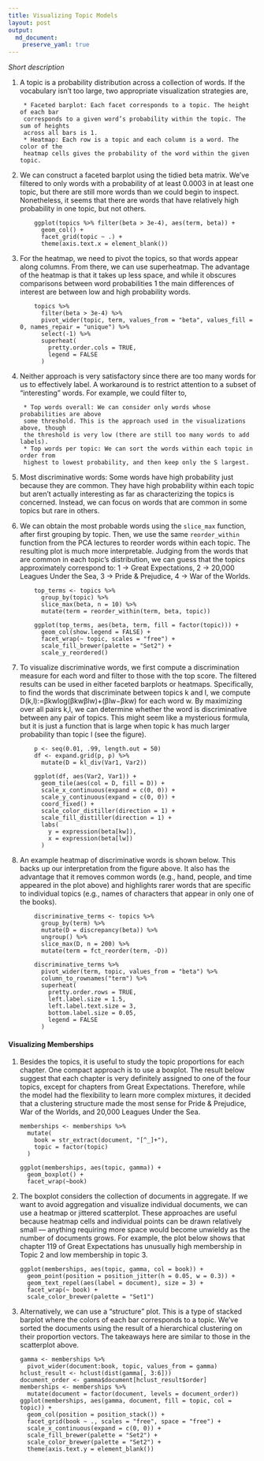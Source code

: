```yaml
---
title: Visualizing Topic Models
layout: post
output: 
  md_document:
    preserve_yaml: true
---
```


*Short description*

1.  A topic is a probability distribution across a collection of words.
    If the vocabulary isn’t too large, two appropriate visualization
    strategies are,

         * Faceted barplot: Each facet corresponds to a topic. The height of each bar
         corresponds to a given word’s probability within the topic. The sum of heights
         across all bars is 1.
         * Heatmap: Each row is a topic and each column is a word. The color of the
         heatmap cells gives the probability of the word within the given topic.

2.  We can construct a faceted barplot using the tidied beta matrix.
    We’ve filtered to only words with a probability of at least 0.0003
    in at least one topic, but there are still more words than we could
    begin to inspect. Nonetheless, it seems that there are words that
    have relatively high probability in one topic, but not others.

            ggplot(topics %>% filter(beta > 3e-4), aes(term, beta)) +
              geom_col() +
              facet_grid(topic ~ .) +
              theme(axis.text.x = element_blank())

3.  For the heatmap, we need to pivot the topics, so that words appear
    along columns. From there, we can use superheatmap. The advantage of
    the heatmap is that it takes up less space, and while it obscures
    comparisons between word probabilities 1 the main differences of
    interest are between low and high probability words.

            topics %>%
              filter(beta > 3e-4) %>%
              pivot_wider(topic, term, values_from = "beta", values_fill = 0, names_repair = "unique") %>%
              select(-1) %>%
              superheat(
                pretty.order.cols = TRUE,
                legend = FALSE
              )

4.  Neither approach is very satisfactory since there are too many words
    for us to effectively label. A workaround is to restrict attention
    to a subset of “interesting” words. For example, we could filter to,

         * Top words overall: We can consider only words whose probabilities are above
         some threshold. This is the approach used in the visualizations above, though
         the threshold is very low (there are still too many words to add labels).
         * Top words per topic: We can sort the words within each topic in order from
         highest to lowest probability, and then keep only the S largest.

5.  Most discriminative words: Some words have high probability just
    because they are common. They have high probability within each
    topic but aren’t actually interesting as far as characterizing the
    topics is concerned. Instead, we can focus on words that are common
    in some topics but rare in others.

6.  We can obtain the most probable words using the `slice_max`
    function, after first grouping by topic. Then, we use the same
    `reorder_within` function from the PCA lectures to reorder words
    within each topic. The resulting plot is much more interpretable.
    Judging from the words that are common in each topic’s distribution,
    we can guess that the topics approximately correspond to: 1 -&gt;
    Great Expectations, 2 -&gt; 20,000 Leagues Under the Sea, 3 -&gt;
    Pride & Prejudice, 4 -&gt; War of the Worlds.

            top_terms <- topics %>%
              group_by(topic) %>%
              slice_max(beta, n = 10) %>%
              mutate(term = reorder_within(term, beta, topic))

            ggplot(top_terms, aes(beta, term, fill = factor(topic))) +
              geom_col(show.legend = FALSE) +
              facet_wrap(~ topic, scales = "free") +
              scale_fill_brewer(palette = "Set2") +
              scale_y_reordered()

7.  To visualize discriminative words, we first compute a discrimination
    measure for each word and filter to those with the top score. The
    filtered results can be used in either faceted barplots or heatmaps.
    Specifically, to find the words that discriminate between topics k
    and l, we compute D(k,l):=βkwlog(βkwβlw)+(βlw−βkw) for each word w.
    By maximizing over all pairs k,l, we can determine whether the word
    is discriminative between any pair of topics. This might seem like a
    mysterious formula, but it is just a function that is large when
    topic k has much larger probability than topic l (see the figure).

            p <- seq(0.01, .99, length.out = 50)
            df <- expand.grid(p, p) %>%
              mutate(D = kl_div(Var1, Var2))

            ggplot(df, aes(Var2, Var1)) +
              geom_tile(aes(col = D, fill = D)) +
              scale_x_continuous(expand = c(0, 0)) +
              scale_y_continuous(expand = c(0, 0)) +
              coord_fixed() +
              scale_color_distiller(direction = 1) +
              scale_fill_distiller(direction = 1) +
              labs(
                y = expression(beta[kw]),
                x = expression(beta[lw])
              )

8.  An example heatmap of discriminative words is shown below. This
    backs up our interpretation from the figure above. It also has the
    advantage that it removes common words (e.g., hand, people, and time
    appeared in the plot above) and highlights rarer words that are
    specific to individual topics (e.g., names of characters that appear
    in only one of the books).

            discriminative_terms <- topics %>%
              group_by(term) %>%
              mutate(D = discrepancy(beta)) %>%
              ungroup() %>%
              slice_max(D, n = 200) %>%
              mutate(term = fct_reorder(term, -D))

            discriminative_terms %>%
              pivot_wider(term, topic, values_from = "beta") %>%
              column_to_rownames("term") %>%
              superheat(
                pretty.order.rows = TRUE,
                left.label.size = 1.5,
                left.label.text.size = 3,
                bottom.label.size = 0.05,
                legend = FALSE
              )

#### Visualizing Memberships

1.  Besides the topics, it is useful to study the topic proportions for
    each chapter. One compact approach is to use a boxplot. The result
    below suggest that each chapter is very definitely assigned to one
    of the four topics, except for chapters from Great Expectations.
    Therefore, while the model had the flexibility to learn more complex
    mixtures, it decided that a clustering structure made the most sense
    for Pride & Prejudice, War of the Worlds, and 20,000 Leagues Under
    the Sea.

        memberships <- memberships %>%
          mutate(
            book = str_extract(document, "[^_]+"),
            topic = factor(topic)
          )

        ggplot(memberships, aes(topic, gamma)) +
          geom_boxplot() +
          facet_wrap(~book)

2.  The boxplot considers the collection of documents in aggregate. If
    we want to avoid aggregation and visualize individual documents, we
    can use a heatmap or jittered scatterplot. These approaches are
    useful because heatmap cells and individual points can be drawn
    relatively small — anything requiring more space would become
    unwieldy as the number of documents grows. For example, the plot
    below shows that chapter 119 of Great Expectations has unusually
    high membership in Topic 2 and low membership in topic 3.

        ggplot(memberships, aes(topic, gamma, col = book)) +
          geom_point(position = position_jitter(h = 0.05, w = 0.3)) +
          geom_text_repel(aes(label = document), size = 3) +
          facet_wrap(~ book) +
          scale_color_brewer(palette = "Set1")

3.  Alternatively, we can use a “structure” plot. This is a type of
    stacked barplot where the colors of each bar corresponds to a topic.
    We’ve sorted the documents using the result of a hierarchical
    clustering on their proportion vectors. The takeaways here are
    similar to those in the scatterplot above.

        gamma <- memberships %>%
          pivot_wider(document:book, topic, values_from = gamma)
        hclust_result <- hclust(dist(gamma[, 3:6]))
        document_order <- gamma$document[hclust_result$order]
        memberships <- memberships %>%
          mutate(document = factor(document, levels = document_order))
        ggplot(memberships, aes(gamma, document, fill = topic, col = topic)) +
          geom_col(position = position_stack()) +
          facet_grid(book ~ ., scales = "free", space = "free") +
          scale_x_continuous(expand = c(0, 0)) +
          scale_fill_brewer(palette = "Set2") +
          scale_color_brewer(palette = "Set2") +
          theme(axis.text.y = element_blank())
